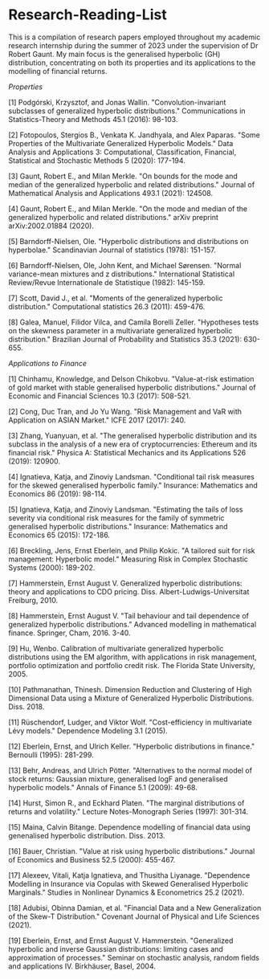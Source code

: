 # Research-Reading-List

This is a compilation of research papers employed throughout my academic research internship during the summer of 2023 under the supervision of Dr Robert Gaunt. My main focus is the generalised hyperbolic (GH) distribution, concentrating on both its properties and its applications to the modelling of financial returns.

*Properties*

[1] Podgórski, Krzysztof, and Jonas Wallin. "Convolution-invariant subclasses of generalized hyperbolic distributions." Communications in Statistics-Theory and Methods 45.1 (2016): 98-103.

[2] Fotopoulos, Stergios B., Venkata K. Jandhyala, and Alex Paparas. "Some Properties of the Multivariate Generalized Hyperbolic Models." Data Analysis and Applications 3: Computational, Classification, Financial, Statistical and Stochastic Methods 5 (2020): 177-194.

[3] Gaunt, Robert E., and Milan Merkle. "On bounds for the mode and median of the generalized hyperbolic and related distributions." Journal of Mathematical Analysis and Applications 493.1 (2021): 124508.

[4] Gaunt, Robert E., and Milan Merkle. "On the mode and median of the generalized hyperbolic and related distributions." arXiv preprint arXiv:2002.01884 (2020).

[5] Barndorff-Nielsen, Ole. "Hyperbolic distributions and distributions on hyperbolae." Scandinavian Journal of statistics (1978): 151-157.

[6] Barndorff-Nielsen, Ole, John Kent, and Michael Sørensen. "Normal variance-mean mixtures and z distributions." International Statistical Review/Revue Internationale de Statistique (1982): 145-159.

[7] Scott, David J., et al. "Moments of the generalized hyperbolic distribution." Computational statistics 26.3 (2011): 459-476.

[8] Galea, Manuel, Filidor Vilca, and Camila Borelli Zeller. "Hypotheses tests on the skewness parameter in a multivariate generalized hyperbolic distribution." Brazilian Journal of Probability and Statistics 35.3 (2021): 630-655.

*Applications to Finance*

[1] Chinhamu, Knowledge, and Delson Chikobvu. "Value-at-risk estimation of gold market with stable generalised hyperbolic distributions." Journal of Economic and Financial Sciences 10.3 (2017): 508-521.

[2] Cong, Duc Tran, and Jo Yu Wang. "Risk Management and VaR with Application on ASIAN Market." ICFE 2017 (2017): 240.

[3] Zhang, Yuanyuan, et al. "The generalised hyperbolic distribution and its subclass in the analysis of a new era of cryptocurrencies: Ethereum and its financial risk." Physica A: Statistical Mechanics and its Applications 526 (2019): 120900.

[4] Ignatieva, Katja, and Zinoviy Landsman. "Conditional tail risk measures for the skewed generalised hyperbolic family." Insurance: Mathematics and Economics 86 (2019): 98-114.

[5] Ignatieva, Katja, and Zinoviy Landsman. "Estimating the tails of loss severity via conditional risk measures for the family of symmetric generalised hyperbolic distributions." Insurance: Mathematics and Economics 65 (2015): 172-186.

[6] Breckling, Jens, Ernst Eberlein, and Philip Kokic. "A tailored suit for risk management: Hyperbolic model." Measuring Risk in Complex Stochastic Systems (2000): 189-202.

[7] Hammerstein, Ernst August V. Generalized hyperbolic distributions: theory and applications to CDO pricing. Diss. Albert-Ludwigs-Universitat Freiburg, 2010.

[8] Hammerstein, Ernst August V. "Tail behaviour and tail dependence of generalized hyperbolic distributions." Advanced modelling in mathematical finance. Springer, Cham, 2016. 3-40.

[9] Hu, Wenbo. Calibration of multivariate generalized hyperbolic distributions using the EM algorithm, with applications in risk management, portfolio optimization and portfolio credit risk. The Florida State University, 2005.

[10] Pathmanathan, Thinesh. Dimension Reduction and Clustering of High Dimensional Data using a Mixture of Generalized Hyperbolic Distributions. Diss. 2018.

[11] Rüschendorf, Ludger, and Viktor Wolf. "Cost-efficiency in multivariate Lévy models." Dependence Modeling 3.1 (2015).

[12] Eberlein, Ernst, and Ulrich Keller. "Hyperbolic distributions in finance." Bernoulli (1995): 281-299.

[13] Behr, Andreas, and Ulrich Pötter. "Alternatives to the normal model of stock returns: Gaussian mixture, generalised logF and generalised hyperbolic models." Annals of Finance 5.1 (2009): 49-68.

[14] Hurst, Simon R., and Eckhard Platen. "The marginal distributions of returns and volatility." Lecture Notes-Monograph Series (1997): 301-314.

[15] Maina, Calvin Bitange. Dependence modelling of financial data using genenalised hyperbolic distribution. Diss. 2013.

[16] Bauer, Christian. "Value at risk using hyperbolic distributions." Journal of Economics and Business 52.5 (2000): 455-467.

[17] Alexeev, Vitali, Katja Ignatieva, and Thusitha Liyanage. "Dependence Modelling in Insurance via Copulas with Skewed Generalised Hyperbolic Marginals." Studies in Nonlinear Dynamics & Econometrics 25.2 (2021).

[18] Adubisi, Obinna Damian, et al. "Financial Data and a New Generalization of the Skew-T Distribution." Covenant Journal of Physical and Life Sciences (2021).

[19] Eberlein, Ernst, and Ernst August V. Hammerstein. "Generalized hyperbolic and inverse Gaussian distributions: limiting cases and approximation of processes." Seminar on stochastic analysis, random fields and applications IV. Birkhäuser, Basel, 2004.
